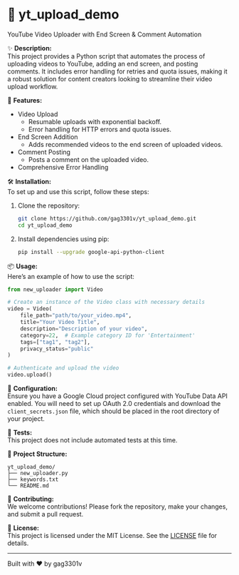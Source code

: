 # 📌 yt_upload_demo

YouTube Video Uploader with End Screen & Comment Automation

✨ **Description:**  
This project provides a Python script that automates the process of uploading videos to YouTube, adding an end screen, and posting comments. It includes error handling for retries and quota issues, making it a robust solution for content creators looking to streamline their video upload workflow.

🚀 **Features:**
- Video Upload
  - Resumable uploads with exponential backoff.
  - Error handling for HTTP errors and quota issues.
- End Screen Addition
  - Adds recommended videos to the end screen of uploaded videos.
- Comment Posting
  - Posts a comment on the uploaded video.
- Comprehensive Error Handling

🛠️ **Installation:**  
To set up and use this script, follow these steps:

1. Clone the repository:
   ```sh
   git clone https://github.com/gag3301v/yt_upload_demo.git
   cd yt_upload_demo
   ```

2. Install dependencies using pip:
   ```sh
   pip install --upgrade google-api-python-client
   ```

📦 **Usage:**  
Here’s an example of how to use the script:

```python
from new_uploader import Video

# Create an instance of the Video class with necessary details
video = Video(
    file_path="path/to/your_video.mp4",
    title="Your Video Title",
    description="Description of your video",
    category=22,  # Example category ID for 'Entertainment'
    tags=["tag1", "tag2"],
    privacy_status="public"
)

# Authenticate and upload the video
video.upload()
```

🔧 **Configuration:**  
Ensure you have a Google Cloud project configured with YouTube Data API enabled. You will need to set up OAuth 2.0 credentials and download the `client_secrets.json` file, which should be placed in the root directory of your project.

🧪 **Tests:**  
This project does not include automated tests at this time.

📁 **Project Structure:**
```
yt_upload_demo/
├── new_uploader.py
├── keywords.txt
└── README.md
```

🙌 **Contributing:**  
We welcome contributions! Please fork the repository, make your changes, and submit a pull request.

📄 **License:**  
This project is licensed under the MIT License. See the [LICENSE](LICENSE) file for details.

---

Built with ❤️ by gag3301v